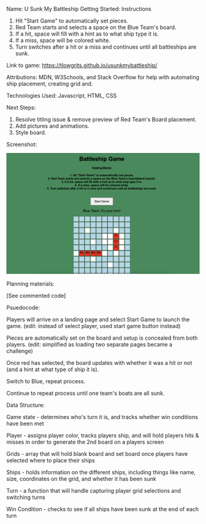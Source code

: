 Name: U Sunk My Battleship
Getting Started: 
Instructions
1. Hit "Start Game" to automatically set pieces.
2. Red Team starts and selects a space on the Blue Team's board.
3. If a hit, space will fill with a hint as to what ship type it is.
4. If a miss, space will be colored white.
5. Turn switches after a hit or a miss and continues until all battleships are sunk.

Link to game: https://tlowgrits.github.io/usunkmybattleship/

Attributions: MDN, W3Schools, and Stack Overflow for help with automating ship placement, creating grid and.

Technologies Used: Javascript, HTML, CSS

Next Steps:
1. Resolve titling issue & remove preview of Red Team's Board placement.
2. Add pictures and animations.
3. Style board.

Screenshot: 

![screenie of game](assets/image.png)



Planning materials:

[See commented code]

Psuedocode:

Players will arrive on a landing page and select Start Game to launch the game. (edit: instead of select player, used start game button instead)

Pieces are automatically set on the board and setup is concealed from both players. (edit: simplified as loading two separate pages became a challenge)

Once red has selected, the board updates with whether it was a hit or not (and a hint at what type of ship it is).

Switch to Blue,  repeat process.

Continue to repeat process until one team's boats are all sunk.

Data Structure:

Game state - determines who's turn it is, and tracks whether win conditions have been met

Player - assigns player color, tracks players ship, and will hold players hits & misses in order to generate the 2nd board on a players screen

Grids - array that will hold blank board and set board once players have selected where to place their ships

Ships - holds information on the different ships, including things like name, size, coordinates on the grid, and whether it has been sunk

Turn - a function that will handle capturing player grid selections and switching turns

Win Condition - checks to see if all ships have been sunk at the end of each turn